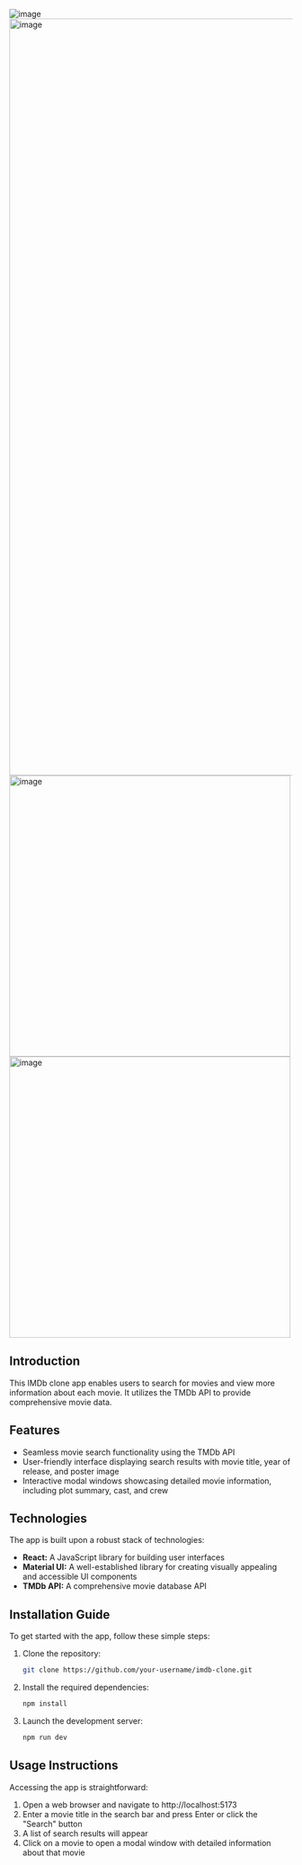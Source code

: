 ![image](https://github.com/3aly/imdb-clone/assets/77078308/2b2f55ce-26e0-44ed-a8ce-dbae4281bda0)
<img width="1346" alt="image" src="https://github.com/3aly/imdb-clone/assets/77078308/0a0264b7-4177-406d-b5d1-0d8d5bafdc8b">
<img width="500" alt="image" src="https://github.com/3aly/imdb-clone/assets/77078308/5b88e3aa-55e5-4b1e-857e-4964766d9214">
<img width="500" alt="image" src="https://github.com/3aly/imdb-clone/assets/77078308/e0cb8741-d280-4aa8-aa89-5db9b83f2fc8">
## Introduction

This IMDb clone app enables users to search for movies and view more information about each movie. It utilizes the TMDb API to provide comprehensive movie data.

## Features

- Seamless movie search functionality using the TMDb API
- User-friendly interface displaying search results with movie title, year of release, and poster image
- Interactive modal windows showcasing detailed movie information, including plot summary, cast, and crew

## Technologies

The app is built upon a robust stack of technologies:

- **React:** A JavaScript library for building user interfaces
- **Material UI:** A well-established library for creating visually appealing and accessible UI components
- **TMDb API:** A comprehensive movie database API

## Installation Guide

To get started with the app, follow these simple steps:

1. Clone the repository:

   ```bash
   git clone https://github.com/your-username/imdb-clone.git
   
2. Install the required dependencies:

   ```bash
   npm install
   
3. Launch the development server:

   ```bash
   npm run dev

## Usage Instructions

Accessing the app is straightforward:

1. Open a web browser and navigate to http://localhost:5173
2. Enter a movie title in the search bar and press Enter or click the "Search" button
3. A list of search results will appear
4. Click on a movie to open a modal window with detailed information about that movie
   
